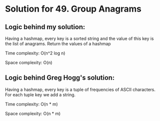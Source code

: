 # Solution for 49. Group Anagrams
## Logic behind my solution:
<p>Having a hashmap, every key is a sorted string and the value of this key is the list of anagrams. Return the values of a hashmap</p>
<p>Time complexity: O(n^2 log n) </p>
<p>Space complexity: O(n)</p>

## Logic behind Greg Hogg's solution:
<p>Having a hashmap, every key is a tuple of frequencies of ASCII characters. For each tuple key we add a string.</p>
<p>Time complexity: O(n * m)</p>
<p>Space complexity: O(n * m)</p>